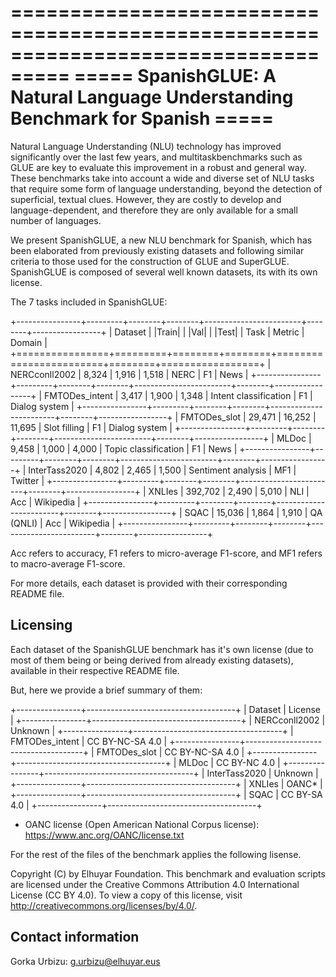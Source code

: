 ===================================================================================
=====    SpanishGLUE: A Natural Language Understanding Benchmark for Spanish  ===== 
===================================================================================



Natural Language Understanding (NLU) technology has improved significantly over the last few years, 
and multitaskbenchmarks such as GLUE are key to evaluate this improvement in a robust and general way. 
These benchmarks take into account a wide and diverse set of NLU tasks that require some form of 
language understanding, beyond the detection of superficial, textual clues. However, they are costly 
to develop and language-dependent, and therefore they are only available for a small number of languages. 

We present SpanishGLUE, a new NLU benchmark for Spanish, which has been elaborated from previously 
existing datasets and following similar criteria to those used for the construction of GLUE and SuperGLUE. 
SpanishGLUE is composed of several well known datasets, its with its own license.



The 7 tasks included in SpanishGLUE:

+----------------+---------+--------+--------+------------------------+--------+-----------------+
| Dataset        | |Train| | |Val|  | |Test| | Task                   | Metric | Domain          |
+================+=========+========+========+========================+========+=================+
| NERCconll2002  |   8,324 |  1,916 |  1,518 | NERC                   | F1     | News            |
+----------------+---------+--------+--------+------------------------+--------+-----------------+
| FMTODes_intent |   3,417 |  1,900 |  1,348 | Intent classification  | F1     | Dialog system   |
+----------------+---------+--------+--------+------------------------+--------+-----------------+
| FMTODes_slot   |  29,471 | 16,252 | 11,695 | Slot filling           | F1     | Dialog system   |
+----------------+---------+--------+--------+------------------------+--------+-----------------+
| MLDoc          |   9,458 |  1,000 |  4,000 | Topic classification   | F1     | News            |
+----------------+---------+--------+--------+------------------------+--------+-----------------+
| InterTass2020  |   4,802 |  2,465 |  1,500 | Sentiment analysis     | MF1    | Twitter         |
+----------------+---------+--------+--------+------------------------+--------+-----------------+
| XNLIes         | 392,702 |  2,490 |  5,010 | NLI                    | Acc    | Wikipedia       |
+----------------+---------+--------+--------+------------------------+--------+-----------------+
| SQAC           |  15,036 |  1,864 |  1,910 | QA (QNLI)              | Acc    | Wikipedia       |
+----------------+---------+--------+--------+------------------------+--------+-----------------+


Acc refers to accuracy, F1 refers to micro-average F1-score, and MF1 refers to macro-average F1-score.


For more details, each dataset is provided with their corresponding README file.



Licensing
-------------

Each dataset of the SpanishGLUE benchmark has it's own license (due to most of them being or 
being derived from already existing datasets), available in their respective README file. 

But, here we provide a brief summary of them:

+----------------+-------------------------------------+
| Dataset        | License                             |
+----------------+-------------------------------------+
| NERCconll2002  |                     Unknown         |
+----------------+-------------------------------------+
| FMTODes_intent |                     CC BY-NC-SA 4.0 |
+----------------+-------------------------------------+
| FMTODes_slot   |                     CC BY-NC-SA 4.0 |
+----------------+-------------------------------------+
| MLDoc          |                     CC BY-NC    4.0 |
+----------------+-------------------------------------+
| InterTass2020  |                     Unknown         |
+----------------+-------------------------------------+
| XNLIes         |                     OANC*           |
+----------------+-------------------------------------+
| SQAC           |                     CC BY-SA    4.0 |
+----------------+-------------------------------------+


* OANC license (Open American National Corpus license): https://www.anc.org/OANC/license.txt

For the rest of the files of the benchmark applies the following lisense.

Copyright (C) by Elhuyar Foundation. 
This benchmark and evaluation scripts are licensed under the Creative Commons Attribution 4.0
International License (CC BY 4.0). To view a copy of this license, visit 
http://creativecommons.org/licenses/by/4.0/.






Contact information
-----------------------
Gorka Urbizu: g.urbizu@elhuyar.eus